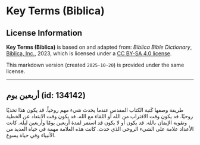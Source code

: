 # Key Terms (Biblica)

## License Information

**Key Terms (Biblica)** is based on and adapted from: _Biblica Bible Dictionary_, [Biblica, Inc.](https://www.biblica.com/), 2023, which is licensed under a [CC BY-SA 4.0 license](https://creativecommons.org/licenses/by-sa/4.0/legalcode.en).

This markdown version (created `2025-10-20`) is provided under the same license.



--------------------------------

## أربعين يوم (id: 134142)

طريقة وصفها كَتبة الكتاب المقدس عندما يحدث شيء مهم روحياً. قد يكون هذا تحديًا روحيًا. قد يكون وقت الاقتراب من الله أو اللقاء مع الله. قد يكون وقت الابتعاد عن الخطية وتقوية الإيمان بالله. قد يكون أو لا يكون قد استمر لمدة أربعين يومًا وأربعين ليلة. كانت الأعداد علامة على الشيء الروحي الذي حدث. كانت هذه العلامة مهمة في حياة العديد من الأنبياء وفي حياة يسوع.


